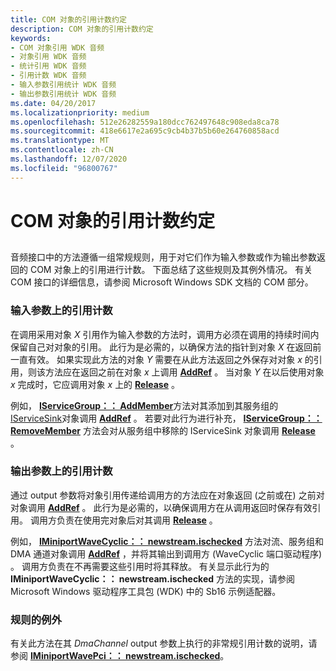 ```yaml
---
title: COM 对象的引用计数约定
description: COM 对象的引用计数约定
keywords:
- COM 对象引用 WDK 音频
- 对象引用 WDK 音频
- 统计引用 WDK 音频
- 引用计数 WDK 音频
- 输入参数引用统计 WDK 音频
- 输出参数引用统计 WDK 音频
ms.date: 04/20/2017
ms.localizationpriority: medium
ms.openlocfilehash: 512e26282559a180dcc762497648c908eda8ca78
ms.sourcegitcommit: 418e6617e2a695c9cb4b37b5b60e264760858acd
ms.translationtype: MT
ms.contentlocale: zh-CN
ms.lasthandoff: 12/07/2020
ms.locfileid: "96800767"
---
```

# <a name="reference-counting-conventions-for-com-objects"></a>COM 对象的引用计数约定


## <span id="reference_counting_conventions_for_com_objects"></span><span id="REFERENCE_COUNTING_CONVENTIONS_FOR_COM_OBJECTS"></span>


音频接口中的方法遵循一组常规规则，用于对它们作为输入参数或作为输出参数返回的 COM 对象上的引用进行计数。 下面总结了这些规则及其例外情况。 有关 COM 接口的详细信息，请参阅 Microsoft Windows SDK 文档的 COM 部分。

### <a name="span-idreference_counting_on_input_parametersspanspan-idreference_counting_on_input_parametersspanspan-idreference_counting_on_input_parametersspanreference-counting-on-input-parameters"></a><span id="Reference_Counting_on_Input_Parameters"></span><span id="reference_counting_on_input_parameters"></span><span id="REFERENCE_COUNTING_ON_INPUT_PARAMETERS"></span>输入参数上的引用计数

在调用采用对象 *X* 引用作为输入参数的方法时，调用方必须在调用的持续时间内保留自己对对象的引用。 此行为是必需的，以确保方法的指针到对象 *X* 在返回前一直有效。 如果实现此方法的对象 *Y* 需要在从此方法返回之外保存对对象 *x* 的引用，则该方法应在返回之前在对象 *x* 上调用 [**AddRef**](/windows/win32/api/unknwn/nf-unknwn-iunknown-addref) 。 当对象 *Y* 在以后使用对象 *x* 完成时，它应调用对象 *x* 上的 [**Release**](/windows/win32/api/unknwn/nf-unknwn-iunknown-release) 。

例如， [**IServiceGroup：： AddMember**](/windows-hardware/drivers/ddi/portcls/nf-portcls-iservicegroup-addmember)方法对其添加到其服务组的 [IServiceSink](/windows-hardware/drivers/ddi/portcls/nn-portcls-iservicesink)对象调用 [**AddRef**](/windows/win32/api/unknwn/nf-unknwn-iunknown-addref) 。 若要对此行为进行补充， [**IServiceGroup：： RemoveMember**](/windows-hardware/drivers/ddi/portcls/nf-portcls-iservicegroup-removemember) 方法会对从服务组中移除的 IServiceSink 对象调用 [**Release**](/windows/win32/api/unknwn/nf-unknwn-iunknown-release) 。

### <a name="span-idreference_counting_on_output_parametersspanspan-idreference_counting_on_output_parametersspanspan-idreference_counting_on_output_parametersspanreference-counting-on-output-parameters"></a><span id="Reference_Counting_on_Output_Parameters"></span><span id="reference_counting_on_output_parameters"></span><span id="REFERENCE_COUNTING_ON_OUTPUT_PARAMETERS"></span>输出参数上的引用计数

通过 output 参数将对象引用传递给调用方的方法应在对象返回 (之前或在) 之前对对象调用 [**AddRef**](/windows/win32/api/unknwn/nf-unknwn-iunknown-addref) 。 此行为是必需的，以确保调用方在从调用返回时保存有效引用。 调用方负责在使用完对象后对其调用 [**Release**](/windows/win32/api/unknwn/nf-unknwn-iunknown-release) 。

例如， [**IMiniportWaveCyclic：： newstream.ischecked**](/windows-hardware/drivers/ddi/portcls/nf-portcls-iminiportwavecyclic-newstream) 方法对流、服务组和 DMA 通道对象调用 [**AddRef**](/windows/win32/api/unknwn/nf-unknwn-iunknown-addref) ，并将其输出到调用方 (WaveCyclic 端口驱动程序) 。 调用方负责在不再需要这些引用时将其释放。 有关显示此行为的 **IMiniportWaveCyclic：： newstream.ischecked** 方法的实现，请参阅 Microsoft Windows 驱动程序工具包 (WDK) 中的 Sb16 示例适配器。

### <a name="span-idexceptions_to_the_rulesspanspan-idexceptions_to_the_rulesspanspan-idexceptions_to_the_rulesspanexceptions-to-the-rules"></a><span id="Exceptions_to_the_Rules"></span><span id="exceptions_to_the_rules"></span><span id="EXCEPTIONS_TO_THE_RULES"></span>规则的例外

有关此方法在其 *DmaChannel* output 参数上执行的非常规引用计数的说明，请参阅 [**IMiniportWavePci：： newstream.ischecked**](/windows-hardware/drivers/ddi/portcls/nf-portcls-iminiportwavepci-newstream)。

 

